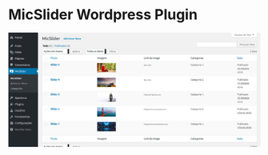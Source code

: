 # MicSlider Wordpress Plugin

![alt text](https://raw.githubusercontent.com/michelmotta/MicSlider/master/screenshots/01.png)
